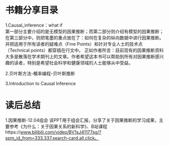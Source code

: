 # 书籍分享目录
1.Causal_inference：what if     
第一部分主要介绍的是无模型的因果推断；而第二部分则介绍有模型的因果推断；在第三部分中，则把笔墨的重点放在了：如何在复杂的纵向数据中进行因果推断。并把适用于所有读者的疑难点（Fine Points）和针对专业人士的技术点（Technical points）都穿插在行文中。 正如作者所言：目前现有的因果推断资料大多是散落在学术期刊上的文章。作者希望这本书可以帮助到所有对因果推断感兴趣的读者，特别是希望社会科学和健康领域的人士能够从中受益。    

2.贝叶斯方法-概率编程-贝叶斯推断

3.Introduction to Causal Inference


# 读后总结
1.因果推断-12.04组会
该PPT用于组会汇报，分享了关于因果推断的学习成果，主要参考《为什么：关于因果关系的新科学》、B站课程https://www.bilibili.com/video/BV1sJ41177sg/?spm_id_from=333.337.search-card.all.click。
